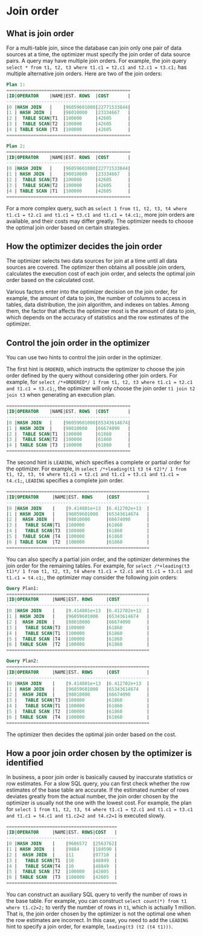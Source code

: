 # Join order

## What is join order

For a multi-table join, since the database can join only one pair of data sources at a time, the optimizer must specify the join order of data source pairs. A query may have multiple join orders. For example, the join query `select * from t1, t2, t3 where t1.c1 = t2.c1 and t2.c1 = t3.c1;` has multiple alternative join orders. Here are two of the join orders:

```sql
Plan 1:
==============================================
|ID|OPERATOR    |NAME|EST. ROWS  |COST       |
----------------------------------------------
|0 |HASH JOIN   |    |96059601000|22771533844|
|1 | HASH JOIN  |    |98010000   |23334667   |
|2 |  TABLE SCAN|T1  |100000     |42605      |
|3 |  TABLE SCAN|T2  |100000     |42605      |
|4 | TABLE SCAN |T3  |100000     |42605      |
==============================================

Plan 2:
==============================================
|ID|OPERATOR    |NAME|EST. ROWS  |COST       |
----------------------------------------------
|0 |HASH JOIN   |    |96059601000|22771533844|
|1 | HASH JOIN  |    |98010000   |23334667   |
|2 |  TABLE SCAN|T3  |100000     |42605      |
|3 |  TABLE SCAN|T2  |100000     |42605      |
|4 | TABLE SCAN |T1  |100000     |42605      |
==============================================
```

For a more complex query, such as `select 1 from t1, t2, t3, t4 where t1.c1 = t2.c1 and t1.c1 = t3.c1 and t1.c1 = t4.c1;`, more join orders are available, and their costs may differ greatly. The optimizer needs to choose the optimal join order based on certain strategies.

## How the optimizer decides the join order

The optimizer selects two data sources for join at a time until all data sources are covered. The optimizer then obtains all possible join orders, calculates the execution cost of each join order, and selects the optimal join order based on the calculated cost.

Various factors enter into the optimizer decision on the join order, for example, the amount of data to join, the number of columns to access in tables, data distribution, the join algorithm, and indexes on tables. Among them, the factor that affects the optimizer most is the amount of data to join, which depends on the accuracy of statistics and the row estimates of the optimizer.

## Control the join order in the optimizer

You can use two hints to control the join order in the optimizer.

The first hint is `ORDERED`, which instructs the optimizer to choose the join order defined by the query without considering other join orders. For example, for `select /*+ORDERED*/ 1 from t1, t2, t3 where t1.c1 = t2.c1 and t1.c1 = t3.c1;`, the optimizer will only choose the join order `t1 join t2 join t3` when generating an execution plan.

```sql
==============================================
|ID|OPERATOR    |NAME|EST. ROWS  |COST       |
----------------------------------------------
|0 |HASH JOIN   |    |96059601000|65343614674|
|1 | HASH JOIN  |    |98010000   |66674090   |
|2 |  TABLE SCAN|T1  |100000     |61860      |
|3 |  TABLE SCAN|T2  |100000     |61860      |
|4 | TABLE SCAN |T3  |100000     |61860      |
==============================================
```

The second hint is `LEADING`, which specifies a complete or partial order for the optimizer. For example, in `select /*+leading(t1 t3 t4 t2)*/ 1 from t1, t2, t3, t4 where t1.c1 = t2.c1 and t1.c1 = t3.c1 and t1.c1 = t4.c1;`, `LEADING` specifies a complete join order.

```sql
=====================================================
|ID|OPERATOR     |NAME|EST. ROWS     |COST          |
-----------------------------------------------------
|0 |HASH JOIN    |    |9.414801e+13  |6.412702e+13  |
|1 | HASH JOIN   |    |96059601000   |65343614674   |
|2 |  HASH JOIN  |    |98010000      |66674090      |
|3 |   TABLE SCAN|T1  |100000        |61860         |
|4 |   TABLE SCAN|T3  |100000        |61860         |
|5 |  TABLE SCAN |T4  |100000        |61860         |
|6 | TABLE SCAN  |T2  |100000        |61860         |
=====================================================
```

You can also specify a partial join order, and the optimizer determines the join order for the remaining tables. For example, for `select /*+leading(t3 t1)*/ 1 from t1, t2, t3, t4 where t1.c1 = t2.c1 and t1.c1 = t3.c1 and t1.c1 = t4.c1;`, the optimizer may consider the following join orders:

```sql
Query Plan1:
=====================================================
|ID|OPERATOR     |NAME|EST. ROWS     |COST          |
-----------------------------------------------------
|0 |HASH JOIN    |    |9.414801e+13  |6.412702e+13  |
|1 | HASH JOIN   |    |96059601000   |65343614674   |
|2 |  HASH JOIN  |    |98010000      |66674090      |
|3 |   TABLE SCAN|T3  |100000        |61860         |
|4 |   TABLE SCAN|T1  |100000        |61860         |
|5 |  TABLE SCAN |T4  |100000        |61860         |
|6 | TABLE SCAN  |T2  |100000        |61860         |
=====================================================

Query Plan2:
=====================================================
|ID|OPERATOR     |NAME|EST. ROWS     |COST          |
-----------------------------------------------------
|0 |HASH JOIN    |    |9.414801e+13  |6.412702e+13  |
|1 | HASH JOIN   |    |96059601000   |65343614674   |
|2 |  HASH JOIN  |    |98010000      |66674090      |
|3 |   TABLE SCAN|T3  |100000        |61860         |
|4 |   TABLE SCAN|T1  |100000        |61860         |
|5 |  TABLE SCAN |T2  |100000        |61860         |
|6 | TABLE SCAN  |T4  |100000        |61860         |
=====================================================
```

The optimizer then decides the optimal join order based on the cost.

## How a poor join order chosen by the optimizer is identified

In business, a poor join order is basically caused by inaccurate statistics or row estimates. For a slow SQL query, you can first check whether the row estimates of the base table are accurate. If the estimated number of rows deviates greatly from the actual number, the join order chosen by the optimizer is usually not the one with the lowest cost. For example, the plan for `select 1 from t1, t2, t3, t4 where t1.c1 = t2.c1 and t1.c1 = t3.c1 and t1.c1 = t4.c1 and t1.c2=2 and t4.c2=1` is executed slowly.

```sql
=========================================
|ID|OPERATOR     |NAME|EST. ROWS|COST   |
-----------------------------------------
|0 |HASH JOIN    |    |9686572  |2563762|
|1 | HASH JOIN   |    |9884     |184590 |
|2 |  HASH JOIN  |    |11       |97710  |
|3 |   TABLE SCAN|T1  |10       |48849  |
|4 |   TABLE SCAN|T4  |10       |48849  |
|5 |  TABLE SCAN |T2  |100000   |42605  |
|6 | TABLE SCAN  |T3  |100000   |42605  |
=========================================
```

You can construct an auxiliary SQL query to verify the number of rows in the base table. For example, you can construct `select count(*) from t1 where t1.c2=2;` to verify the number of rows in `t1`, which is actually 1 million. That is, the join order chosen by the optimizer is not the optimal one when the row estimates are incorrect. In this case, you need to add the `LEADING` hint to specify a join order, for example, `leading(t3 (t2 (t4 t1)))`.
